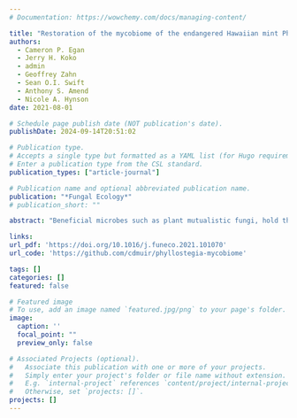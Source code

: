 ```yaml
---
# Documentation: https://wowchemy.com/docs/managing-content/

title: "Restoration of the mycobiome of the endangered Hawaiian mint Phyllostegia kaalaensis increases its resistance to a common powdery mildew"
authors: 
  - Cameron P. Egan
  - Jerry H. Koko
  - admin
  - Geoffrey Zahn
  - Sean O.I. Swift
  - Anthony S. Amend
  - Nicole A. Hynson
date: 2021-08-01

# Schedule page publish date (NOT publication's date).
publishDate: 2024-09-14T20:51:02

# Publication type.
# Accepts a single type but formatted as a YAML list (for Hugo requirements).
# Enter a publication type from the CSL standard.
publication_types: ["article-journal"]

# Publication name and optional abbreviated publication name.
publication: "*Fungal Ecology*"
# publication_short: ""

abstract: "Beneficial microbes such as plant mutualistic fungi, hold the promise of ameliorating challenges faced in native plant conservation such as disease management. As an alternative to costly chemical pest control, conservation efforts could potentially harness the benefits of plant mutualistic fungi to aid in defense and disease resistance, but there are few tests of this notion. We set out to test the efficacy of controlling a common foliar pathogen, the powdery mildew Neoerysiphe galeopsidis, by inoculating the endangered Hawaiian plant species Phyllostegia kaalaensis with potentially beneficial members of its wild-type mycobiome. We tested whether inoculating plants with above or belowground fungal mutualists, or both, led to increased disease resistance in the host. We found that while all treatments reduced average disease incidence, colonization by the foliar yeast Moesziomyces aphidis was the only treatment to do so significantly. These results provide an exciting new strategy for plant conservation practices."

links:
url_pdf: 'https://doi.org/10.1016/j.funeco.2021.101070'
url_code: 'https://github.com/cdmuir/phyllostegia-mycobiome'

tags: []
categories: []
featured: false

# Featured image
# To use, add an image named `featured.jpg/png` to your page's folder. 
image:
  caption: ''
  focal_point: ""
  preview_only: false

# Associated Projects (optional).
#   Associate this publication with one or more of your projects.
#   Simply enter your project's folder or file name without extension.
#   E.g. `internal-project` references `content/project/internal-project/index.md`.
#   Otherwise, set `projects: []`.
projects: []
---
```

